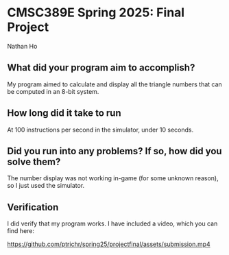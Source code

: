 # CMSC389E Spring 2025: Final Project
Nathan Ho

## What did your program aim to accomplish?

My program aimed to calculate and display all the triangle numbers that can be computed in an 8-bit system.

## How long did it take to run

At 100 instructions per second in the simulator, under 10 seconds.

## Did you run into any problems? If so, how did you solve them?

The number display was not working in-game (for some unknown reason), so I just used the simulator.

## Verification

I did verify that my program works. I have included a video, which you can find here:

https://github.com/ptrichr/spring25/projectfinal/assets/submission.mp4